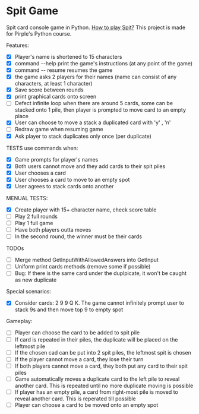 # Spit Game
Spit card console game in Python.
[How to play Spit?](https://www.youtube.com/watch?v=yv7k6XYzgSo&t=32s)
This project is made for Pirple's Python course.

Features:
- [x] Player's name is shortened to 15 characters
- [x] command --help print the game's instructions (at any point of the game)
- [x] command -- resume resumes the game
- [x] the game asks 2 players for their names (name can consist of any characters, at least 1 character)
- [x] Save score between rounds
- [x] print graphical cards onto screen
- [ ] Defect infinite loop when there are around 5 cards, some can be stacked onto 1 pile, then player is prompted to move card to an empty place
- [x] User can choose to move a stack a duplicated card with 'y' , 'n'
- [ ] Redraw game when resuming game
- [x] Ask player to stack duplicates only once (per duplicate)

TESTS use commands when:
- [x] Game prompts for player's names
- [x] Both users cannot move and they add cards to their spit piles
- [x] User chooses a card
- [x] User chooses a card to move to an empty spot
- [x] User agrees to stack cards onto another 

MENUAL TESTS:
- [x] Create player with 15+ character name, check score table
- [ ] Play 2 full rounds
- [ ] Play 1 full game
- [ ] Have both players outta moves
- [ ] In the second round, the winner must be their cards

TODOs
- [ ] Merge method GetInputWithAllowedAnswers into GetInput
- [ ] Uniform print cards methods (remove some if possible)
- [ ] Bug: If there is the same card under the duplpicate, it won't be caught as new duplicate

Special scenarios:
- [x] Consider cards: 2 9 9 Q K. The game cannot infinitely prompt user to stack 9s and then move top 9 to empty spot

Gameplay:
- [ ] Player can choose the card to be added to spit pile
- [ ] If card is repeated in their piles, the duplicate will be placed on the leftmost pile
- [ ] If the chosen cad can be put into 2 spit piles, the leftmost spit is chosen
- [ ] If the player cannot move a card, they lose their turn
- [ ] If both players cannot move a card, they both put any card to their spit piles
- [ ] Game automatically moves a duplicate card to the left pile to reveal another card. This is repeated until no more duplicate moving is possible
- [ ] If player has an empty pile, a card from right-most pile is moved to reveal another card. This is reperated till possible
- [ ] Player can choose a card to be moved onto an empty spot
